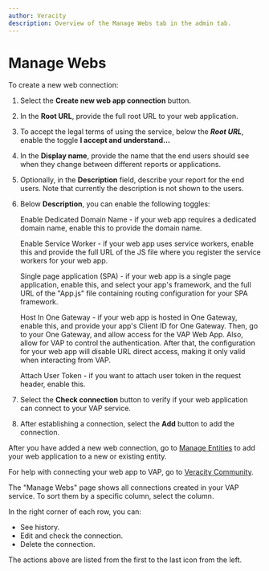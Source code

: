 ```yaml
---
author: Veracity
description: Overview of the Manage Webs tab in the admin tab.
---
```


# Manage Webs

To create a new web connection:
1. Select the **Create new web app connection** button.
2. In the **Root URL**, provide the full root URL to your web application.
3. To accept the legal terms of using the service, below the ***Root URL***, enable the toggle **I accept and understand...**
4. In the **Display name**, provide the name that the end users should see when they change between different reports or applications.
5. Optionally, in the **Description** field, describe your report for the end users. Note that currently the description is not shown to the users.
6. Below **Description**, you can enable the following toggles:

	Enable Dedicated Domain Name - if your web app requires a dedicated domain name, enable this to provide the domain name.
	
	Enable Service Worker - if your web app uses service workers, enable this and provide the full URL of the JS file where you register the service workers for your web app.
	
	Single page application (SPA) - if your web app is a single page application, enable this, and select your app's framework, and the full URL of the "App.js" file containing routing configuration for your SPA framework.
	
	Host In One Gateway - if your web app is hosted in One Gateway, enable this, and provide your app's Client ID for One Gateway. Then, go to your One Gateway, and allow access for the VAP Web App. Also, allow for VAP to control the authentication. After that, the configuration for your web app will disable URL direct access, making it only valid when interacting from VAP.
	
	Attach User Token - if you want to attach user token in the request header, enable this.

7. Select the **Check connection** button to verify if your web application can connect to your VAP service.
8. After establishing a connection, select the **Add** button to add the connection.

After you have added a new web connection, go to [Manage Entities](manage-entities.md) to add your web application to a new or existing entity.

For help with connecting your web app to VAP, go to [Veracity Community](https://community.veracity.com/t/how-to-plug-the-web-apps-into-vap/145/3).

The "Manage Webs" page shows all connections created in your VAP service. To sort them by a specific column, select the column. 

In the right corner of each row, you can:
* See history.
* Edit and check the connection.
* Delete the connection.

The actions above are listed from the first to the last icon from the left.